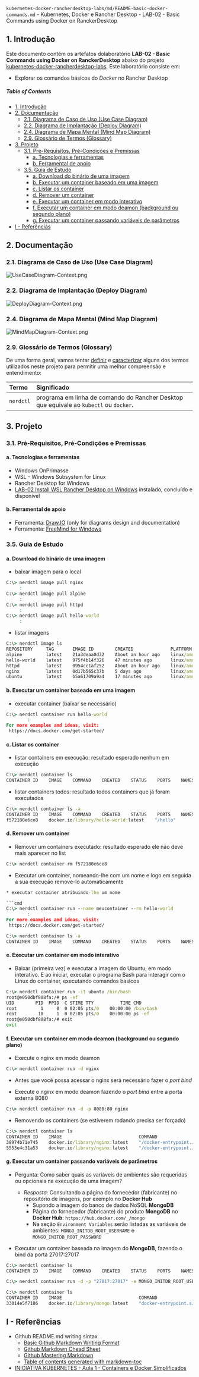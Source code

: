 `kubernetes-docker-rancherdesktop-labs/md/README-basic-docker-commands.md` - Kubernetes, Docker e Rancher Desktop - LAB-02 - Basic Commands using Docker on RanckerDesktop

## 1. Introdução

Este documento contém os artefatos dolaboratório **LAB-02 - Basic Commands using Docker on RanckerDesktop** abaixo do projeto [kubernetes-docker-rancherdesktop-labs](../README.md). Este laboratório consiste em:
* Explorar os comandos básicos do _Docker_ no Rancher Desktop

##### Table of Contents  
- [1. Introdução](#1-introdução)
- [2. Documentação](#2-documentação)
  * [2.1. Diagrama de Caso de Uso (Use Case Diagram)](#21-diagrama-de-caso-de-uso-use-case-diagram)
  * [2.2. Diagrama de Implantação (Deploy Diagram)](#22-diagrama-de-implantação-deploy-diagram)
  * [2.4. Diagrama de Mapa Mental (Mind Map Diagram)](#24-diagrama-de-mapa-mental-mind-map-diagram)
  * [2.9. Glossário de Termos (Glossary)](#29-glossário-de-termos-glossary)
- [3. Projeto](#3-projeto)
  * [3.1. Pré-Requisitos, Pré-Condições e Premissas](#31-pré-requisitos-pré-condições-e-premissas)
    + [a. Tecnologias e ferramentas](#a-tecnologias-e-ferramentas)
    + [b. Ferramental de apoio](#b-ferramental-de-apoio)
  * [3.5. Guia de Estudo](#35-guia-de-estudo)
    + [a. Download do binário de uma imagem](#a-download-do-binário-de-uma-imagem)
    + [b. Executar um container baseado em uma imagem](#b-executar-um-container-baseado-em-uma-imagem)
    + [c. Listar os container](#c-listar-os-container)
    + [d. Remover um container](#d-remover-um-container)
    + [e. Executar um container em modo interativo](#e-executar-um-container-em-modo-interativo)
    + [f. Executar um container em modo deamon (background ou segundo plano)](#f-executar-um-container-em-modo-deamon-background-ou-segundo-plano)
    + [g. Executar um container passando variáveis de parâmetros](#g-executar-um-container-passando-variáveis-de-parâmetros)
- [I - Referências](#i---referências)



## 2. Documentação

### 2.1. Diagrama de Caso de Uso (Use Case Diagram)

![UseCaseDiagram-Context.png](../doc/uml-diagrams/UseCaseDiagram-kubernetes.png) 


### 2.2. Diagrama de Implantação (Deploy Diagram)

![DeployDiagram-Context.png](../doc/uml-diagrams/DeployDiagram-kubernetes-docker-rancherdesktop.png) 



### 2.4. Diagrama de Mapa Mental (Mind Map Diagram)

![MindMapDiagram-Context.png](../doc/mind-maps/MindMapDiagram-kubernetes-docker-rancherdesktop-basic-docker-commands.png) 


### 2.9. Glossário de Termos (Glossary)

De uma forma geral, vamos tentar <ins>definir</ins> e <ins>caracterizar</ins> alguns dos termos utilizados neste projeto para permitir uma melhor compreensão e entendimento:

| Termo       | Significado                     |
| :---------- | :------------------------------ |
| `nerdctl`   | programa em linha de comando do Rancher Desktop que equivale ao `kubectl` ou `docker`. |


## 3. Projeto

### 3.1. Pré-Requisitos, Pré-Condições e Premissas

#### a. Tecnologias e ferramentas

* Windows OnPrimasse
* WSL - Windows Subsystem for Linux
* Rancher Desktop for Windows
* [LAB-02 Install WSL Rancher Desktop on Windows](README-install-wsl-rancherdesktop-windows.md) instalado, concluído e disponível

#### b. Ferramental de apoio

* Ferramenta: [Draw.IO](https://app.diagrams.net/) (only for diagrams design and documentation)
* Ferramenta: [FreeMind for Windows](https://freemind.br.uptodown.com/windows)

### 3.5. Guia de Estudo

#### a. Download do binário de uma imagem

* baixar imagem para o local

```cmd
C:\> nerdctl image pull nginx
     :
C:\> nerdctl image pull alpine
     :
C:\> nerdctl image pull httpd
     :
C:\> nerdctl image pull hello-world
     :
```

* listar imagens

```cmd
C:\> nerdctl image ls
REPOSITORY     TAG       IMAGE ID        CREATED              PLATFORM       SIZE
alpine         latest    21a3deaa0d32    About an hour ago    linux/amd64    5.9 MiB
hello-world    latest    975f4b14f326    47 minutes ago       linux/amd64    20.0 KiB
httpd          latest    0954cc1af252    About an hour ago    linux/amd64    150.1 MiB
nginx          latest    0d17b565c37b    5 days ago           linux/amd64    149.1 MiB
ubuntu         latest    b5a61709a9a4    17 minutes ago       linux/amd64    77.9 MiB
```

#### b. Executar um container baseado em uma imagem

* executar container (baixar se necessário)

```cmd
C:\> nerdctl container run hello-world
        :
For more examples and ideas, visit:
 https://docs.docker.com/get-started/
```

#### c. Listar os container 

* listar containers em execução: resultado esperado nenhum em execução

```cmd
C:\> nerdctl container ls
CONTAINER ID    IMAGE    COMMAND    CREATED    STATUS    PORTS    NAMES
```

* listar containers todos: resultado todos containers que já foram executados

```cmd
C:\> nerdctl container ls -a
CONTAINER ID    IMAGE    COMMAND    CREATED    STATUS    PORTS    NAMES
f572180e6ce8    docker.io/library/hello-world:latest    "/hello"       3 minutes ago     Exited (0) 3 minutes ago       
```

#### d. Remover um container 

* Remover um containers executado: resultado esperado ele não deve mais aparecer no list

```cmd
C:\> nerdctl container rm f572180e6ce8
```

* Executar um container, nomeando-lhe com um nome e logo em seguida a sua execução remove-lo automaticamente

```cmd
* executar container atribuindo-lhe um nome

```cmd
C:\> nerdctl container run --name meucontainer --rm hello-world
        :
For more examples and ideas, visit:
 https://docs.docker.com/get-started/

C:\> nerdctl container ls -a
CONTAINER ID    IMAGE    COMMAND    CREATED    STATUS    PORTS    NAMES
```

#### e. Executar um container em modo interativo

* Baixar (primeira vez) e executar a imagem do Ubuntu, em modo interativo. E ao iniciar, executar o programa Bash para interagir com o Linux do container, executando comandos basicos

```cmd
C:\> nerdctl container run -it ubuntu /bin/bash
root@e050dbf808fa:/# ps -ef
UID        PID  PPID  C STIME TTY          TIME CMD
root         1     0  0 02:05 pts/0    00:00:00 /bin/bash
root        10     1  0 02:05 pts/0    00:00:00 ps -ef
root@e050dbf808fa:/# exit
exit
```

#### f. Executar um container em modo deamon (background ou segundo plano)

* Execute o nginx em modo deamon

```cmd
C:\> nerdctl container run -d nginx
```

* Antes que você possa acessar o nginx será necessário fazer o _port bind_ 

* Execute o nginx em modo deamon fazendo o _port bind_ entre a porta externa 8080

```cmd
C:\> nerdctl container run -d -p 8080:80 nginx
```

* Removendo os containers (se estiverem rodando precisa ser forçado)

```cmd
C:\> nerdctl container ls
CONTAINER ID    IMAGE                             COMMAND                   CREATED               STATUS    PORTS                   NAMES
38974b71e745    docker.io/library/nginx:latest    "/docker-entrypoint.…"    About a minute ago    Up        0.0.0.0:8080->80/tcp
5553e4c31a53    docker.io/library/nginx:latest    "/docker-entrypoint.…"    15 minutes ago        Up
```


#### g. Executar um container passando variáveis de parâmetros

* Pergunta: Como saber quais as variáveis de ambientes são requeridas ou opcionais na execução de uma imagem?
  * _Resposta_: Consultando a página do fornecedor (fabricante) no repositório de imagens, por exemplo no **Docker Hub**
    * Supondo a imagem do banco de dados NoSQL **MongoDB**
    * Página do fornecedor (fabricante) do produto **MongoDB** no **Docker Hub**:  `https://hub.docker.com/_/mongo`
    * Na seção `Environment Variables` serão listadas as variáveis de ambientes: `MONGO_INITDB_ROOT_USERNAME` e `MONGO_INITDB_ROOT_PASSWORD`

* Executar um container baseada na imagem do **MongoDB**, fazendo o bind da porta 27017:27017

```cmd
C:\> nerdctl container ls
CONTAINER ID    IMAGE    COMMAND    CREATED    STATUS    PORTS    NAMES

C:\> nerdctl container run -d -p "27017:27017" -e MONGO_INITDB_ROOT_USERNAME=mongouser -e MONGO_INITDB_ROOT_PASSWORD=mongopwd mongo

C:\> nerdctl container ls
CONTAINER ID    IMAGE                             COMMAND                   CREATED           STATUS    PORTS                       NAMES
33014e5f7186    docker.io/library/mongo:latest    "docker-entrypoint.s…"    51 seconds ago    Up        0.0.0.0:27017->27017/tcp
```




## I - Referências

* Github README.md writing sintax
  * [Basic Github Markdown Writing Format](https://docs.github.com/pt/free-pro-team@latest/github/writing-on-github/basic-writing-and-formatting-syntax)  
  * [Github Markdown Chead Sheet](https://guides.github.com/pdfs/markdown-cheatsheet-online.pdf)
  * [Github Mastering Markdown](https://guides.github.com/features/mastering-markdown/#what)
  * [Table of contents generated with markdown-toc](http://ecotrust-canada.github.io/markdown-toc/)
* [INICIATIVA KUBERNETES - Aula 1 - Containers e Docker Simplificados](https://www.youtube.com/watch?v=lKxuO--0ypM)
